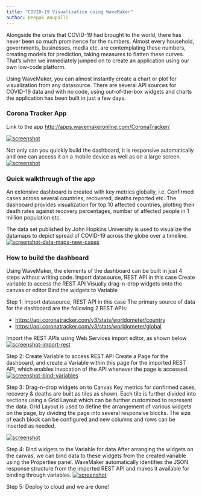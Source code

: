 ```yaml
---
title: "COVID-19 Visualization using WaveMaker"
author: Deepak Anupalli
---
```


Alongside the crisis that COVID-19 had brought to the world, there has never been so much prominence for the numbers. Almost every household, governments, businesses, media etc. are contemplating these numbers, creating models for prediction, taking measures to flatten these curves. That’s when we immediately jumped on to create an application using our own low-code platform.

Using WaveMaker, you can almost instantly create a chart or plot for visualization from any datasource. There are several API sources for COVID-19 data and with no code, using out-of-the-box widgets and charts the application has been built in just a few days.

<!-- truncate -->
### Corona Tracker App
Link to the app
http://apps.wavemakeronline.com/CoronaTracker/

[![screenshot](/learn/assets/wm-blog-covid19-01-dashboard.png)](/learn/assets/wm-blog-covid19-01-dashboard.png)

Not only can you quickly build the dashboard, it is responsive automatically and one can access it on a mobile device as well as on a large screen.
[![screenshot](/learn/assets/wm-blog-covid19-02-mobile-dashboard.png)](/learn/assets/wm-blog-covid19-02-mobile-dashboard.png)

### Quick walkthrough of the app
An extensive dashboard is created with key metrics globally, i.e. Confirmed cases across several countries, recovered, deaths reported etc. The dashboard provides visualization for top 10 affected countries, plotting their death rates against recovery percentages, number of affected people in 1 million population etc.

The data set published by John Hopkins University is used to visualize the datamaps to depict spread of COVID-19 across the globe over a timeline.
[![screenshot-data-maps-new-cases](/learn/assets/wm-blog-covid19-03-datamaps-cases.png)](/learn/assets/wm-blog-covid19-03-datamaps-cases.png)

### How to build the dashboard
Using WaveMaker, the elements of the dashboard can be built in just 4 steps without writing code.
Import datasource, REST API in this case
Create variable to access the REST API
Visually drag-n-drop widgets onto the canvas or editor 
Bind the widgets to Variable

Step 1: Import datasource, REST API in this case
The primary source of data for the dashboard are the following 2 REST APIs:
 * https://api.coronatracker.com/v3/stats/worldometer/country
 * https://api.coronatracker.com/v3/stats/worldometer/global

Import the REST APIs using Web Services import editor, as shown below
[![screenshot-import-rest](/learn/assets/wm-blog-covid19-04-studio-wsimport.png)](/learn/assets/wm-blog-covid19-04-studio-wsimport.png)

Step 2: Create Variable to access REST API
Create a Page for the dashboard, and create a Variable within this page for the imported REST API, which enables invocation of the API whenever the page is accessed. 
[![screenshot-bind-variables](/learn/assets/wm-blog-covid19-05-studio-variables.png)](/learn/assets/wm-blog-covid19-05-studio-variables.png)

Step 3: Drag-n-drop widgets on to Canvas
Key metrics for confirmed cases, recovery & deaths are built as tiles as shown. Each tile is further divided into sections using a Grid Layout which can be further customized to represent the data.
Grid Layout is used to define the arrangement of various widgets on the page, by dividing the page into several responsive blocks. The size of each block can be configured and new columns and rows can be inserted as needed.

[![screenshot](/learn/assets/wm-blog-covid19-06-studio-canvas.png)](/learn/assets/wm-blog-covid19-06-studio-canvas.png)


Step 4: Bind widgets to the Variable for data
After arranging the widgets on the canvas, we can bind data to these widgets from the created variable using the Properties panel.
WaveMaker automatically identifies the JSON response structure from the imported REST API and makes it available for binding through variables.
[![screenshot](/learn/assets/wm-blog-covid19-07-studio-binding.png)](/learn/assets/wm-blog-covid19-07-studio-binding.png)

Step 5: Deploy to cloud and we are done!
